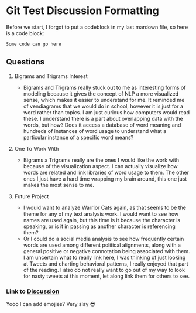 # Git Test Discussion Formatting

Before we start, I forgot to put a codeblock in my last mardown file, so here is a code block:
```
Some code can go here
```
## Questions 
1. Bigrams and Trigrams Interest
     - Bigrams and Trigrams really stuck out to me as interesting forms of modeling because it gives the concept of NLP a more visualized sense, which makes it easier to understand for me. It reminded me of vendiagrams that we would do in school, however it is just for a word rather than topics. I am just curious how computers would read these. I understand there is a part about overlapping data with the words, but how? Does it access a database of word meaning and hundreds of instances of word usage to understand what a particular instance of a specific word means?
2. One To Work With
     - Bigrams a Trigrams really are the ones I would like the work with because of the visualization aspect. I can actually visualize how words are related and link libraries of word usage to them. The other ones I just have a hard time wrapping my brain around, this one just makes the most sense to me.
     
3. Future Project
     - I would want to analyze Warrior Cats again, as that seems to be the theme for any of my text analysis work. I would want to see how names are used again, but this time is it because the character is speaking, or is it in passing as another character is referencing them?
     - Or I could do a social media analysis to see how frequently certain words are used among different political alignments, along with a general positive or negative connotation being associated with them. I am uncertain what to really link here, I was thinking of just looking at Tweets and charting behavioral patterns, I really enjoyed that part of the reading. I also do not really want to go out of my way to look for nasty tweets at this moment, let along link them for others to see.
     
### Link to [Discussion](https://psu.instructure.com/courses/2226885/discussion_topics/15222905)

Yooo I can add emojies? Very slay :sunglasses:
